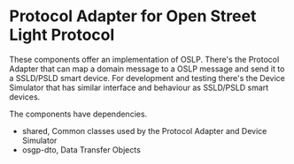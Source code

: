 # Protocol Adapter for Open Street Light Protocol

These components offer an implementation of OSLP. There's the Protocol Adapter that can map a domain message to a OSLP message and send it to a SSLD/PSLD smart device. For development and testing there's the Device Simulator that has similar interface and behaviour as SSLD/PSLD smart devices.

The components have dependencies.

- shared, Common classes used by the Protocol Adapter and Device Simulator
- osgp-dto, Data Transfer Objects